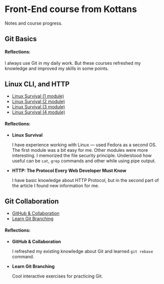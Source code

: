# Front-End course from Kottans

Notes and course progress.

## Git Basics

#### Reflections:

I always use Git in my daily work. But these courses refreshed my knowledge and improved my skills in some points. 

## Linux CLI, and HTTP
- [Linux Survival (1 module)](task_linux_cli/screenshot_1.png?raw=true)
- [Linux Survival (2 module)](task_linux_cli/screenshot_2.png?raw=true)
- [Linux Survival (3 module)](task_linux_cli/screenshot_3.png?raw=true)
- [Linux Survival (4 module)](task_linux_cli/screenshot_4.png?raw=true)

#### Reflections:

- **Linux Survival**

  I have experience working with Linux — used Fedora as a second OS. The first module was a bit easy for me. Other modules were more interesting. I memorized the file security principle. Understood how useful can be `cat`, `grep` commands and other while using pipe output. 
- **HTTP: The Protocol Every Web Developer Must Know**
  
  I have basic knowledge about HTTP Protocol, but in the second part of the article I found new information for me. 

## Git Collaboration
- [GitHub & Collaboration](task_git_collaboration/screenshot_1.png?raw=true)
- [Learn Git Branching](task_git_collaboration/screenshot_2.png?raw=true)

#### Reflections: 
- **GitHub & Collaboration**
  
  I refreshed my existing knowledge about Git and learned `git rebase` command. 
- **Learn Git Branching**
  
  Cool interactive exercises for practicing Git. 
